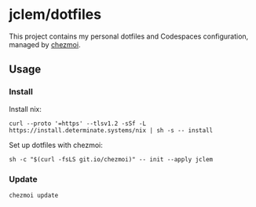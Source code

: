 # jclem/dotfiles

This project contains my personal dotfiles and Codespaces configuration, managed
by [chezmoi](https://chezmoi.io).

## Usage

### Install

Install nix:

```shell
curl --proto '=https' --tlsv1.2 -sSf -L https://install.determinate.systems/nix | sh -s -- install
```

Set up dotfiles with chezmoi:

```shell
sh -c "$(curl -fsLS git.io/chezmoi)" -- init --apply jclem
```

### Update

```shell
chezmoi update
```